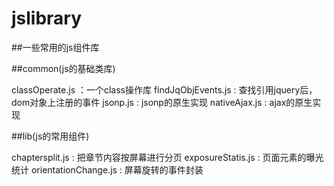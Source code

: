 jslibrary
=========

##一些常用的js组件库

##common(js的基础类库)

classOperate.js  ：一个class操作库
findJqObjEvents.js : 查找引用jquery后，dom对象上注册的事件
jsonp.js : jsonp的原生实现
nativeAjax.js : ajax的原生实现

##lib(js的常用组件)

chaptersplit.js : 把章节内容按屏幕进行分页
exposureStatis.js : 页面元素的曝光统计
orientationChange.js : 屏幕旋转的事件封装


